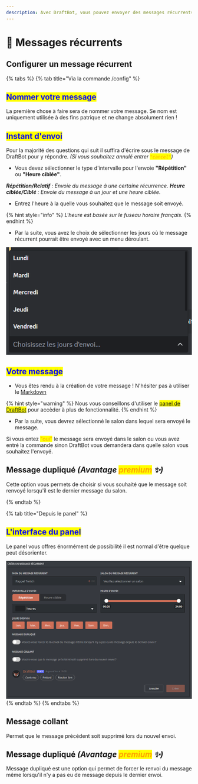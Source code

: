 ```yaml
---
description: Avec DraftBot, vous pouvez envoyer des messages récurrents avec quelques fonctionnalités intéressantes !
---
```


# 🔔 Messages récurrents

## Configurer un message récurrent
{% tabs %}
{% tab title="Via la commande /config" %}

## <mark style="color:blue;">Nommer votre message</mark>

La première chose à faire sera de nommer votre message. Se nom est uniquement utilisée à des fins patrique et ne change absolument rien !

## <mark style="color:blue;">Instant d'envoi</mark>
Pour la majorité des questions qui suit il suffira d'écrire sous le message de DraftBot pour y répondre. *(Si vous souhaitez annulé entrer <mark style="color:orange;">``"cancel"``</mark>)*

- Vous devez sélectionner le type d'intervalle pour l'envoie **"Répétition"** ou **"Heure ciblée"**.

***Répétition/Relatif** : Envoie du message à une certaine récurrence.*
***Heure ciblée/Ciblé** : Envoie du message à un jour et une heure ciblée.*

- Entrez l'heure à la quelle vous souhaitez que le message soit envoyé.

{% hint style="info" %}
*L'heure est basée sur le fuseau horaire français.*
{% endhint %}

- Par la suite, vous avez le choix de sélectionner les jours où le message récurrent pourrait être envoyé avec un menu déroulant.

![Menu déroulant](../.gitbook/assets/repeat-messages/menu-deroulant.png)

## <mark style="color:blue;">Votre message</mark>

- Vous êtes rendu à la création de votre message ! N'hésiter pas à utiliser le [Markdown](https://support.discord.com/hc/en-us/articles/210298617-Markdown-Text-101-Chat-Formatting-Bold-Italic-Underline)

{% hint style="warning" %}
Nous vous conseillons d'utiliser le <mark style="color:blue;">[panel de DraftBot](https://www.draftbot.fr/dashboard/user)</mark> pour accèder à plus de fonctionnalité.
{% endhint %}

- Par la suite, vous devrez sélectionné le salon dans lequel sera envoyé le message.

Si vous entez <mark style="color:orange;">"oui"</mark> le message sera envoyé dans le salon ou vous avez entré la commande sinon DraftBot vous demandera dans quelle salon vous souhaitez l'envoyé.

## Message dupliqué *(Avantage <mark style="color:orange;">premium</mark> ✨)*

Cette option vous permets de choisir si vous souhaité que le message soit renvoyé lorsqu'il est le dernier message du salon. 

{% endtab %}

{% tab title="Depuis le panel" %}

## <mark style="color:blue;">L'interface du panel</mark>

Le panel vous offres énormément de possibilité il est normal d'être quelque peut désorienter.

![Panel](../.gitbook/assets/repeat-messages/dashboard-repeat-message.png)
{% endtab %}
{% endtabs %}

## Message collant

Permet que le message précédent soit supprimé lors du nouvel envoi.

## Message dupliqué *(Avantage <mark style="color:orange;">premium</mark> ✨)*

Message dupliqué est une option qui permet de forcer le renvoi du message même lorsqu'il n'y a pas eu de message depuis le dernier envoi.